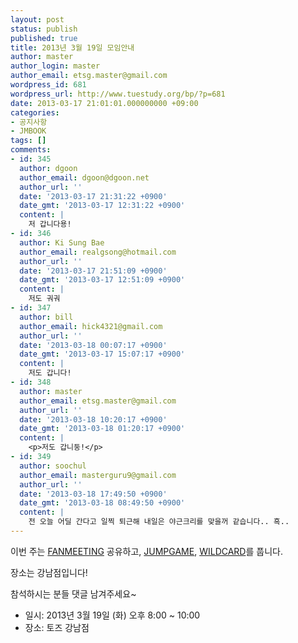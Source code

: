 ```yaml
---
layout: post
status: publish
published: true
title: 2013년 3월 19일 모임안내
author: master
author_login: master
author_email: etsg.master@gmail.com
wordpress_id: 681
wordpress_url: http://www.tuestudy.org/bp/?p=681
date: 2013-03-17 21:01:01.000000000 +09:00
categories:
- 공지사항
- JMBOOK
tags: []
comments:
- id: 345
  author: dgoon
  author_email: dgoon@dgoon.net
  author_url: ''
  date: '2013-03-17 21:31:22 +0900'
  date_gmt: '2013-03-17 12:31:22 +0900'
  content: |
    저 갑니다용!
- id: 346
  author: Ki Sung Bae
  author_email: realgsong@hotmail.com
  author_url: ''
  date: '2013-03-17 21:51:09 +0900'
  date_gmt: '2013-03-17 12:51:09 +0900'
  content: |
    저도 궈궈
- id: 347
  author: bill
  author_email: hick4321@gmail.com
  author_url: ''
  date: '2013-03-18 00:07:17 +0900'
  date_gmt: '2013-03-17 15:07:17 +0900'
  content: |
    저도 갑니다!
- id: 348
  author: master
  author_email: etsg.master@gmail.com
  author_url: ''
  date: '2013-03-18 10:20:17 +0900'
  date_gmt: '2013-03-18 01:20:17 +0900'
  content: |
    <p>저도 갑니둥!</p>
- id: 349
  author: soochul
  author_email: masterguru9@gmail.com
  author_url: ''
  date: '2013-03-18 17:49:50 +0900'
  date_gmt: '2013-03-18 08:49:50 +0900'
  content: |
    전 오늘 어딜 간다고 일찍 퇴근해 내일은 야근크리를 맞을꺼 같습니다.. 흑..
---
```

<p>이번 주는 <a href="http://www.algospot.com/judge/problem/read/FANMEETING">FANMEETING</a> 공유하고, <a href="http://www.algospot.com/judge/problem/read/JUMPGAME">JUMPGAME</a>, <a href="http://www.algospot.com/judge/problem/read/WILDCARD">WILDCARD</a>를 풉니다.</p>

<p>장소는 강남점입니다!</p>

<p>참석하시는 분들 댓글 남겨주세요~</p>

<ul>
<li>일시: 2013년 3월 19일 (화) 오후 8:00 ~ 10:00</li>
<li>장소: 토즈 강남점</li>
</ul>

